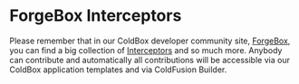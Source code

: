 # ForgeBox Interceptors

Please remember that in our ColdBox developer community site, [ForgeBox](http://coldbox.org/forgebox), you can find a big collection of [Interceptors](http://coldbox.org/forgebox/type/interceptors) and so much more. Anybody can contribute and automatically all contributions will be accessible via our ColdBox application templates and via ColdFusion Builder.
